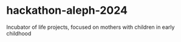 # hackathon-aleph-2024

Incubator of life projects, focused on mothers with children in early childhood
